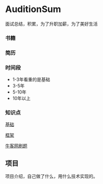 # AuditionSum
面试总结，积累，为了升职加薪，为了美好生活

### 书籍

### 简历

### 时间段
- 1-3年看重的是基础
- 3-5年
- 5-10年
- 10年以上

### 知识点

[基础](https://github.com/helloGitHubQ/AuditionSum/blob/master/docs/base/base.md)

[框架](https://github.com/helloGitHubQ/AuditionSum/blob/master/docs/base/spring.md)

[牛客网刷题](https://github.com/helloGitHubQ/AuditionSum/blob/master/docs/base/nowcoder.md)

## 项目
项目介绍，自己做了什么，用什么技术实现的。